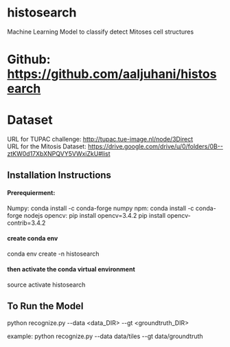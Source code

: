 # histosearch
Machine Learning Model to classify detect Mitoses cell structures

# Github: https://github.com/aaljuhani/histosearch

# Dataset
URL for TUPAC challenge: http://tupac.tue-image.nl/node/3Direct  
URL for the Mitosis Dataset: https://drive.google.com/drive/u/0/folders/0B--ztKW0d17XbXNPQVY5VWxiZkU#list

## Installation Instructions

#### Prerequierment:
Numpy: conda install -c conda-forge numpy 
npm: conda install -c conda-forge nodejs 
opencv: pip install opencv=3.4.2
pip install opencv-contrib=3.4.2

#### create conda env
conda env create -n histosearch 


#### then activate the conda virtual environment
source activate histosearch


## To Run the Model
python recognize.py --data <data_DIR> --gt <groundtruth_DIR>

example:
python recognize.py --data data/tiles --gt data/groundtruth
